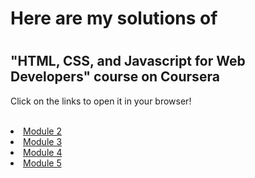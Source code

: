 <!DOCTYPE html>
<html>
<body>
	<h1>Here are my solutions of<h1> 
	<h2>"HTML, CSS, and Javascript for Web Developers" course on Coursera</h2>
	<p>Click on the links to open it in your browser!</p>
	<br>
	<li><a href="https://theproayush/github.io/coursera-my-solutions/tree/master/module-2-solution">Module 2</a></li>
	<li><a href="https://theproayush/github.io/coursera-my-solutions/tree/master/module-3-solution">Module 3</a></li>
	<li><a href="https://theproayush/github.io/coursera-my-solutions/tree/master/module-4-solution">Module 4</a></li>
	<li><a href="https://theproayush/github.io/coursera-my-solutions/tree/master/module-5-solution">Module 5</a></li>

</body>
</html>
